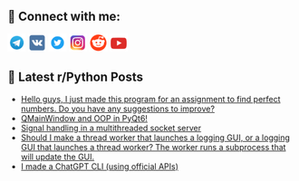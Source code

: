 ## 🔎 Connect with me:
[<img src="https://github.com/bullbesh/bullbesh/blob/main/images/Telegram.png" width="32" height="32" />](https://t.me/bullbesh)
[<img src="https://github.com/bullbesh/bullbesh/blob/main/images/VK.png" width="32" height="32" />](https://vk.com/bullbesh)
[<img src="https://github.com/bullbesh/bullbesh/blob/main/images/Twitter.png" width="32" height="32" />](https://twitter.com/bullbesh1)
[<img src="https://github.com/bullbesh/bullbesh/blob/main/images/Instagram.png" width="32" height="32" />](https://www.instagram.com/bullbesh)
[<img src="https://github.com/bullbesh/bullbesh/blob/main/images/Reddit.png" width="32" height="32" />](https://www.reddit.com/user/bullbesh)
[<img src="https://github.com/bullbesh/bullbesh/blob/main/images/YouTube.png" width="32" height="32" />](https://www.youtube.com/channel/UCtfjRs6uzgq5mfm8S06WTcg)

## 📕 Latest r/Python Posts
<!-- BLOG-POST-LIST:START -->
- [Hello guys, I just made this program for an assignment to find perfect numbers. Do you have any suggestions to improve?](https://www.reddit.com/r/Python/comments/11govt6/hello_guys_i_just_made_this_program_for_an/)
- [QMainWindow and OOP in PyQt6!](https://www.reddit.com/r/Python/comments/11gnizz/qmainwindow_and_oop_in_pyqt6/)
- [Signal handling in a multithreaded socket server](https://www.reddit.com/r/Python/comments/11gi7hz/signal_handling_in_a_multithreaded_socket_server/)
- [Should I make a thread worker that launches a logging GUI, or a logging GUI that launches a thread worker? The worker runs a subprocess that will update the GUI.](https://www.reddit.com/r/Python/comments/11ghsph/should_i_make_a_thread_worker_that_launches_a/)
- [I made a ChatGPT CLI &lpar;using official APIs&rpar;](https://www.reddit.com/r/Python/comments/11ggs3j/i_made_a_chatgpt_cli_using_official_apis/)
<!-- BLOG-POST-LIST:END -->
